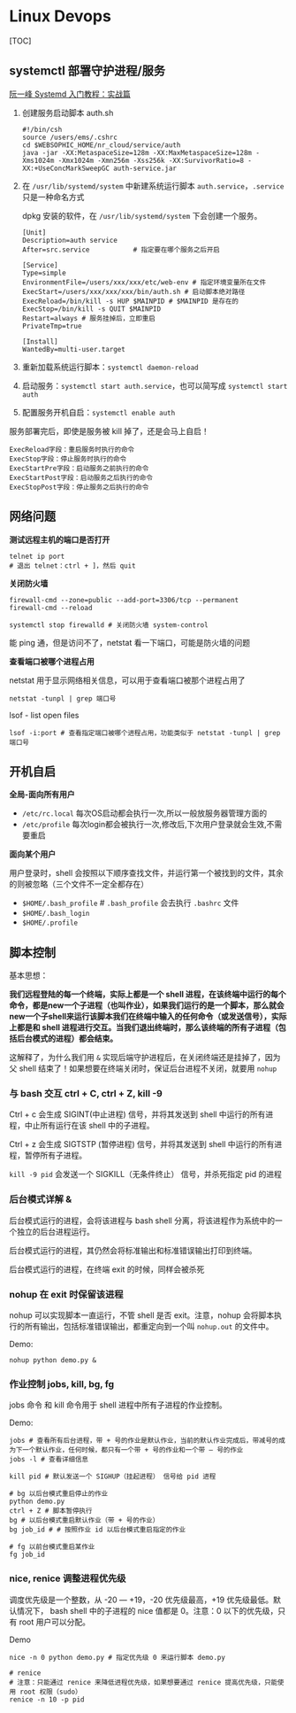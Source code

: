# Linux Devops

[TOC]

## systemctl 部署守护进程/服务

[阮一峰 Systemd 入门教程：实战篇](http://www.ruanyifeng.com/blog/2016/03/systemd-tutorial-part-two.html)

1. 创建服务启动脚本 auth.sh

   ```shell
   #!/bin/csh
   source /users/ems/.cshrc
   cd $WEBSOPHIC_HOME/nr_cloud/service/auth
   java -jar -XX:MetaspaceSize=128m -XX:MaxMetaspaceSize=128m -Xms1024m -Xmx1024m -Xmn256m -Xss256k -XX:SurvivorRatio=8 -XX:+UseConcMarkSweepGC auth-service.jar
   ```

2. 在 `/usr/lib/systemd/system` 中新建系统运行脚本 `auth.service`，`.service` 只是一种命名方式

   dpkg 安装的软件，在 `/usr/lib/systemd/system` 下会创建一个服务。

   ```shell
   [Unit]
   Description=auth service
   After=src.service           # 指定要在哪个服务之后开启
   
   [Service]
   Type=simple
   EnvironmentFile=/users/xxx/xxx/etc/web-env # 指定环境变量所在文件
   ExecStart=/users/xxx/xxx/xxx/bin/auth.sh # 启动脚本绝对路径
   ExecReload=/bin/kill -s HUP $MAINPID # $MAINPID 是存在的
   ExecStop=/bin/kill -s QUIT $MAINPID
   Restart=always # 服务挂掉后，立即重启
   PrivateTmp=true
   
   [Install]
   WantedBy=multi-user.target
   ```

3. 重新加载系统运行脚本：`systemctl daemon-reload`

4. 启动服务：`systemctl start auth.service`，也可以简写成 `systemctl start auth`

5. 配置服务开机自启：`systemctl enable auth`

服务部署完后，即使是服务被 kill 掉了，还是会马上自启！

```
ExecReload字段：重启服务时执行的命令
ExecStop字段：停止服务时执行的命令
ExecStartPre字段：启动服务之前执行的命令
ExecStartPost字段：启动服务之后执行的命令
ExecStopPost字段：停止服务之后执行的命令
```

## 网络问题

**测试远程主机的端口是否打开**

```shell
telnet ip port
# 退出 telnet：ctrl + ]，然后 quit
```

**关闭防火墙**

```shell
firewall-cmd --zone=public --add-port=3306/tcp --permanent
firewall-cmd --reload
```

```shell
systemctl stop firewalld # 关闭防火墙 system-control
```

能 ping 通，但是访问不了，netstat 看一下端口，可能是防火墙的问题

**查看端口被哪个进程占用**

netstat 用于显示网络相关信息，可以用于查看端口被那个进程占用了

```shell
netstat -tunpl | grep 端口号
```

lsof - list open files

```shell
lsof -i:port # 查看指定端口被哪个进程占用，功能类似于 netstat -tunpl | grep 端口号
```

## 开机自启

**全局-面向所有用户**

* `/etc/rc.local` 每次OS启动都会执行一次,所以一般放服务器管理方面的
* `/etc/profile` 每次login都会被执行一次,修改后,下次用户登录就会生效,不需要重启

**面向某个用户**

用户登录时，shell 会按照以下顺序查找文件，并运行第一个被找到的文件，其余的则被忽略（三个文件不一定全都存在）

* `$HOME/.bash_profile` # `.bash_profile` 会去执行 `.bashrc` 文件
* `$HOME/.bash_login`
* `$HOME/.profile`



## 脚本控制

基本思想：

**我们远程登陆的每一个终端，实际上都是一个 shell 进程，在该终端中运行的每个命令，都是new一个子进程（也叫作业），如果我们运行的是一个脚本，那么就会new一个子shell来运行该脚本我们在终端中输入的任何命令（或发送信号），实际上都是和 shell 进程进行交互。当我们退出终端时，那么该终端的所有子进程（包括后台模式的进程）都会结束。**

这解释了，为什么我们用 `&` 实现后端守护进程后，在关闭终端还是挂掉了，因为父 shell 结束了！如果想要在终端关闭时，保证后台进程不关闭，就要用 `nohup`

### 与 bash 交互 ctrl + C, ctrl + Z, kill -9

Ctrl + c 会生成 SIGINT(中止进程) 信号，并将其发送到 shell 中运行的所有进程，中止所有运行在该 shell 中的子进程。

Ctrl + z 会生成 SIGTSTP (暂停进程) 信号，并将其发送到 shell 中运行的所有进程，暂停所有子进程。

`kill -9 pid` 会发送一个 SIGKILL（无条件终止） 信号，并杀死指定 pid 的进程

### 后台模式详解 &

后台模式运行的进程，会将该进程与 bash shell 分离，将该进程作为系统中的一个独立的后台进程运行。

后台模式运行的进程，其仍然会将标准输出和标准错误输出打印到终端。

后台模式运行的进程，在终端 exit 的时候，同样会被杀死

### nohup 在 exit 时保留该进程

nohup 可以实现脚本一直运行，不管 shell 是否 exit。注意，nohup 会将脚本执行的所有输出，包括标准错误输出，都重定向到一个叫 `nohup.out` 的文件中。

Demo:

```shell
nohup python demo.py &
```

### 作业控制 jobs, kill, bg, fg

jobs 命令 和 kill 命令用于 shell 进程中所有子进程的作业控制。

Demo:

```shell
jobs # 查看所有后台进程，带 + 号的作业是默认作业，当前的默认作业完成后，带减号的成为下一个默认作业，任何时候，都只有一个带 + 号的作业和一个带 — 号的作业
jobs -l # 查看详细信息

kill pid # 默认发送一个 SIGHUP（挂起进程） 信号给 pid 进程

# bg 以后台模式重启停止的作业
python demo.py
ctrl + Z # 脚本暂停执行
bg # 以后台模式重启默认作业（带 + 号的作业）
bg job_id # # 按照作业 id 以后台模式重启指定的作业

# fg 以前台模式重启某作业 
fg job_id
```

### nice, renice 调整进程优先级

调度优先级是一个整数，从 -20 — +19，-20 优先级最高，+19 优先级最低。默认情况下， bash shell 中的子进程的 nice 值都是 0。注意：0 以下的优先级，只有 root 用户可以分配。

Demo

```shell
nice -n 0 python demo.py # 指定优先级 0 来运行脚本 demo.py

# renice 
# 注意：只能通过 renice 来降低进程优先级，如果想要通过 renice 提高优先级，只能使用 root 权限（sudo）
renice -n 10 -p pid 
```



